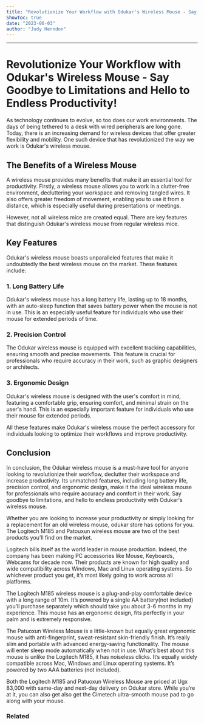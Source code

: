 ```yaml
---
title: "Revolutionize Your Workflow with Odukar's Wireless Mouse - Say Goodbye to Limitations and Hello to Endless Productivity!"
ShowToc: true 
date: "2023-06-03"
author: "Judy Herndon"
---
```

*****
# Revolutionize Your Workflow with Odukar's Wireless Mouse - Say Goodbye to Limitations and Hello to Endless Productivity!

As technology continues to evolve, so too does our work environments. The days of being tethered to a desk with wired peripherals are long gone. Today, there is an increasing demand for wireless devices that offer greater flexibility and mobility. One such device that has revolutionized the way we work is Odukar's wireless mouse.

## The Benefits of a Wireless Mouse

A wireless mouse provides many benefits that make it an essential tool for productivity. Firstly, a wireless mouse allows you to work in a clutter-free environment, decluttering your workspace and removing tangled wires. It also offers greater freedom of movement, enabling you to use it from a distance, which is especially useful during presentations or meetings.

However, not all wireless mice are created equal. There are key features that distinguish Odukar's wireless mouse from regular wireless mice.

## Key Features

Odukar's wireless mouse boasts unparalleled features that make it undoubtedly the best wireless mouse on the market. These features include:

### 1. Long Battery Life 

Odukar's wireless mouse has a long battery life, lasting up to 18 months, with an auto-sleep function that saves battery power when the mouse is not in use. This is an especially useful feature for individuals who use their mouse for extended periods of time.

### 2. Precision Control

The Odukar wireless mouse is equipped with excellent tracking capabilities, ensuring smooth and precise movements. This feature is crucial for professionals who require accuracy in their work, such as graphic designers or architects.

### 3. Ergonomic Design 

Odukar's wireless mouse is designed with the user's comfort in mind, featuring a comfortable grip, ensuring comfort, and minimal strain on the user's hand. This is an especially important feature for individuals who use their mouse for extended periods.

All these features make Odukar's wireless mouse the perfect accessory for individuals looking to optimize their workflows and improve productivity.

## Conclusion

In conclusion, the Odukar wireless mouse is a must-have tool for anyone looking to revolutionize their workflow, declutter their workspace and increase productivity. Its unmatched features, including long battery life, precision control, and ergonomic design, make it the ideal wireless mouse for professionals who require accuracy and comfort in their work. Say goodbye to limitations, and hello to endless productivity with Odukar's wireless mouse.


Whether you are looking to increase your productivity or simply looking for a replacement for an old wireless mouse, odukar store has options for you. The Logitech M185 and Patouxun wireless mouse are two of the best products you’ll find on the market. 
 
Logitech bills itself as the world leader in mouse production. Indeed, the company has been making PC accessories like Mouse, Keyboards, Webcams for decade now. Their products are known for high quality and wide compatibility across Windows, Mac and Linux operating systems. So whichever product you get, it’s most likely going to work across all platforms. 
 
The Logitech M185 wireless mouse is a plug-and-play comfortable device with a long range of 10m. It’s powered by a single AA battery(not included) you’ll purchase separately which should take you about 3-6 months in my experience. This mouse has an ergonomic design, fits perfectly in your palm and is extremely responsive. 
 
The Patuoxun Wireless Mouse is a little-known but equally great ergonomic mouse with anti-fingerprint, sweat-resistant skin-friendly finish. It’s really slim and portable with advanced energy-saving functionality. The mouse will enter sleep mode automatically when not in use. What’s best about this mouse is unlike the Logitech M185, it has noiseless clicks. It’s equally widely compatible across Mac, Windows and Linux operating systems. It’s powered by two AAA batteries (not included). 
 
Both the Logitech M185 and Patuoxun Wireless Mouse are priced at Ugx 83,000 with same-day and next-day delivery on Odukar store. While you’re at it, you can also get also get the Cimetech ultra-smooth mouse pad to go along with your mouse. 
 
### Related




